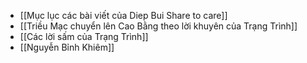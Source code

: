 - [[Mục lục các bài viết của Diep Bui Share to care]]
- [[Triều Mạc chuyển lên Cao Bằng theo lời khuyên của Trạng Trình]]
- [[Các lời sấm của Trạng Trình]]
- [[Nguyễn Bỉnh Khiêm]]
